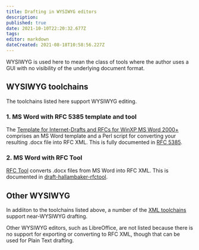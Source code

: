 ```yaml
---
title: Drafting in WYSIWYG editors
description: 
published: true
date: 2021-10-10T22:20:32.677Z
tags: 
editor: markdown
dateCreated: 2021-08-18T10:58:56.227Z
---
```


WYSIWYG is used here to mean the class of tools where the author uses a GUI with no visibility of the underlying document format. 

## WYSIWYG toolchains
The toolchains listed here support WYSIWYG editing.

### 1. MS Word with RFC 5385 template and tool
The [Template for Internet-Drafts and RFCs for WinXP MS Word 2000+](https://www.strayalpha.com/tools/) comprises an MS Word template and a Perl script for converting your resulting .docx file into RFC XML.  This is fully documented in [RFC 5385](https://datatracker.ietf.org/doc/html/rfc5385).

### 2. MS Word with RFC Tool
[RFC Tool](https://github.com/hallambaker/PHB-Build-Tools/tree/master/DocTools/rfctool) converts .docx files from MS Word into RFC XML.  This is documented in [draft-hallambaker-rfctool](https://datatracker.ietf.org/doc/html/draft-hallambaker-rfctool).

## Other WYSIWYG
In addiiton to the toolchains listed above, a number of the [XML toolchains](/drafting-in-xml) support near-WYSIWYG drafting.

Other WYSIWYG editors, such as LibreOffice, are not listed because there is no support for exporting or converting to RFC XML, though that can be used for Plain Text drafting.